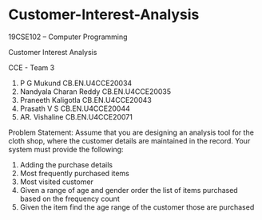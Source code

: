 # Customer-Interest-Analysis
19CSE102 – Computer Programming

Customer Interest Analysis

CCE - Team 3
1.	P G Mukund	CB.EN.U4CCE20034
2.	Nandyala Charan Reddy	CB.EN.U4CCE20035
3.	Praneeth Kaligotla	CB.EN.U4CCE20043
4.	Prasath V S	CB.EN.U4CCE20044
5.	AR. Vishaline	CB.EN.U4CCE20071

Problem Statement:
 Assume that you are designing an analysis tool for the cloth shop, where the customer details are maintained in the record. Your system must provide the following:
1.	Adding the purchase details
2.	Most frequently purchased items
3.	Most visited customer
4.	Given a range of age and gender order the list of items purchased based on the frequency count
5.	Given the item find the age range of the customer those are purchased
